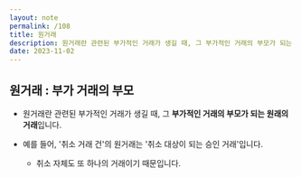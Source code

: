 ```yaml
---
layout: note
permalink: /108
title: 원거래
description: 원거래란 관련된 부가적인 거래가 생길 때, 그 부가적인 거래의 부모가 되는 원래의 거래입니다.
date: 2023-11-02
---
```



## 원거래 : 부가 거래의 부모

- 원거래란 관련된 부가적인 거래가 생길 때, 그 **부가적인 거래의 부모가 되는 원래의 거래**입니다.

- 예를 들어, '취소 거래 건'의 원거래는 '취소 대상이 되는 승인 거래'입니다.
    - 취소 자체도 또 하나의 거래이기 때문입니다.
